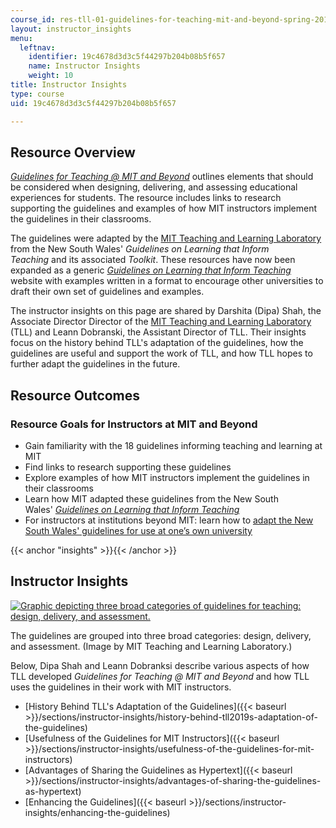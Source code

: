 ```yaml
---
course_id: res-tll-01-guidelines-for-teaching-mit-and-beyond-spring-2016
layout: instructor_insights
menu:
  leftnav:
    identifier: 19c4678d3d3c5f44297b204b08b5f657
    name: Instructor Insights
    weight: 10
title: Instructor Insights
type: course
uid: 19c4678d3d3c5f44297b204b08b5f657

---
```


Resource Overview
-----------------

[_Guidelines for Teaching @ MIT and Beyond_](http://tll.mit.edu/help/guidelines-teaching-mit-and-beyond) outlines elements that should be considered when designing, delivering, and assessing educational experiences for students. The resource includes links to research supporting the guidelines and examples of how MIT instructors implement the guidelines in their classrooms.

The guidelines were adapted by the [MIT Teaching and Learning Laboratory](http://tll.mit.edu/) from the New South Wales' _Guidelines on Learning that Inform Teaching_ and its associated _Toolkit_. These resources have now been expanded as a generic [_Guidelines on Learning that Inform Teaching_](http://www.guidelinesonlearning.com/) website with examples written in a format to encourage other universities to draft their own set of guidelines and examples.

The instructor insights on this page are shared by Darshita (Dipa) Shah, the Associate Director Director of the [MIT Teaching and Learning Laboratory](http://tll.mit.edu) (TLL) and Leann Dobranski, the Assistant Director of TLL. Their insights focus on the history behind TLL's adaptation of the guidelines, how the guidelines are useful and support the work of TLL, and how TLL hopes to further adapt the guidelines in the future.

Resource Outcomes
-----------------

### Resource Goals for Instructors at MIT and Beyond

*   Gain familiarity with the 18 guidelines informing teaching and learning at MIT
*   Find links to research supporting these guidelines
*   Explore examples of how MIT instructors implement the guidelines in their classrooms
*   Learn how MIT adapted these guidelines from the New South Wales' [_Guidelines on Learning that Inform Teaching_](http://www.guidelinesonlearning.com/) 
*   For instructors at institutions beyond MIT: learn how to [adapt the New South Wales' guidelines for use at one’s own university](http://www.guidelinesonlearning.com/do-it-yourself-guidelines)

{{< anchor "insights" >}}{{< /anchor >}}

Instructor Insights
-------------------

[![Graphic depicting three broad categories of guidelines for teaching: design, delivery, and assessment.](/coursemedia/res-tll-01-guidelines-for-teaching-mit-and-beyond-spring-2016/aa678aef6ed4f8a0d1c110df038966ae_categories.jpg)](/courses/6-890-algorithmic-lower-bounds-fun-with-hardness-proofs-fall-2014/sections/instructor-insights/video-playlist/inspiration-for-developing-the-course)

The guidelines are grouped into three broad categories: design, delivery, and assessment. (Image by MIT Teaching and Learning Laboratory.)

Below, Dipa Shah and Leann Dobranksi describe various aspects of how TLL developed _Guidelines for Teaching @ MIT and Beyond_ and how TLL uses the guidelines in their work with MIT instructors.

*   [History Behind TLL's Adaptation of the Guidelines]({{< baseurl >}}/sections/instructor-insights/history-behind-tll2019s-adaptation-of-the-guidelines)
*   [Usefulness of the Guidelines for MIT Instructors]({{< baseurl >}}/sections/instructor-insights/usefulness-of-the-guidelines-for-mit-instructors)
*   [Advantages of Sharing the Guidelines as Hypertext]({{< baseurl >}}/sections/instructor-insights/advantages-of-sharing-the-guidelines-as-hypertext)
*   [Enhancing the Guidelines]({{< baseurl >}}/sections/instructor-insights/enhancing-the-guidelines)